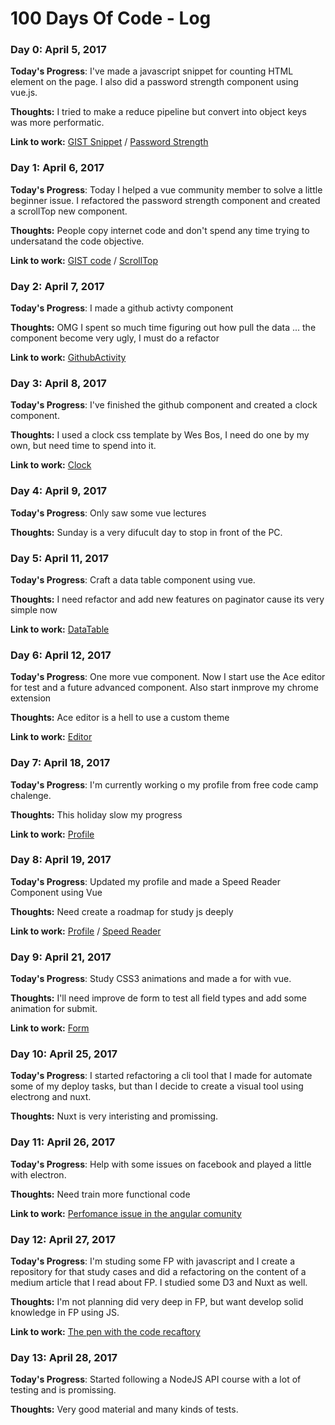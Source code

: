 # 100 Days Of Code - Log

### Day 0: April 5, 2017

**Today's Progress**: I've made a javascript snippet for counting HTML element on the page. I also did a password strength component using vue.js.

**Thoughts:** I tried to make a reduce pipeline but convert into object keys was more performatic.

**Link to work:** [GIST Snippet](https://gist.github.com/MarioJuniorPro/2b136a304ab4b8e433985445b6aea403) / [Password Strength](https://github.com/MarioJuniorPro/vue-everyday-component/blob/master/src/components/day2/PasswordStrength.vue)


### Day 1: April 6, 2017

**Today's Progress**: Today I helped a vue community member to solve a little beginner issue. I refactored the password strength component and created a scrollTop new component.

**Thoughts:** People copy internet code and don't spend any time trying to undersatand the code objective.

**Link to work:** [GIST code](https://gist.github.com/ViniciusColares/dfb5028a3d311f00819ae0dccf6976c3) / 
[ScrollTop](https://github.com/MarioJuniorPro/vue-everyday-component/blob/master/src/components/day3/ScrollTop.vue)

### Day 2: April 7, 2017

**Today's Progress**: I made a github activty component

**Thoughts:** OMG I spent so much time figuring out how pull the data ... the component become very ugly, I must do a refactor

**Link to work:** [GithubActivity](https://github.com/MarioJuniorPro/vue-everyday-component/blob/master/src/components/day4/GithubActivity.vue)

### Day 3: April 8, 2017

**Today's Progress**: I've finished the github component and created a clock component.

**Thoughts:** I used a clock css template by Wes Bos, I need do one by my own, but need time to spend into it.

**Link to work:** [Clock](https://github.com/MarioJuniorPro/vue-everyday-component/blob/master/src/components/day5/Clock.vue)

### Day 4: April 9, 2017

**Today's Progress**: Only saw some vue lectures

**Thoughts:** Sunday is a very difucult day to stop in front of the PC.

### Day 5: April 11, 2017

**Today's Progress**: Craft a data table component using vue.

**Thoughts:** I need refactor and add new features on paginator cause its very simple now

**Link to work:** [DataTable](https://github.com/MarioJuniorPro/vue-everyday-component/blob/master/src/components/day6/DataTable.vue)

### Day 6: April 12, 2017

**Today's Progress**: One more vue component. Now I start use the Ace editor for test and a future advanced component. Also start inmprove my chrome extension

**Thoughts:** Ace editor is a hell to use a custom theme

**Link to work:** [Editor](https://github.com/MarioJuniorPro/vue-everyday-component/blob/master/src/components/day7/Editor.vue)

### Day 7: April 18, 2017

**Today's Progress**: I'm currently working o my profile from free code camp chalenge.

**Thoughts:** This holiday slow my progress

**Link to work:** [Profile](https://codepen.io/MarioJuniorPro/pen/qmONKg)


### Day 8: April 19, 2017

**Today's Progress**: Updated my profile and made a Speed Reader Component using Vue

**Thoughts:** Need create a roadmap for study js deeply

**Link to work:** [Profile](https://codepen.io/MarioJuniorPro/pen/qmONKg) / 
[Speed Reader](https://github.com/MarioJuniorPro/vue-everyday-component/blob/master/src/components/day8/SpeedReader.vue)

### Day 9: April 21, 2017

**Today's Progress**: Study CSS3 animations and made a for with vue.

**Thoughts:** I'll need improve de form to test all field types and add some animation for submit.

**Link to work:** [Form](https://github.com/MarioJuniorPro/vue-everyday-component/blob/master/src/components/day9/UserForm.vue)


### Day 10: April 25, 2017

**Today's Progress**: I started refactoring a cli tool that I made for automate some of my deploy tasks, but than I decide to create a visual tool using electrong and nuxt.

**Thoughts:** Nuxt is very interisting and promissing.

### Day 11: April 26, 2017

**Today's Progress**: Help with some issues on facebook and played a little with electron.

**Thoughts:** Need train more functional code

**Link to work:** [Perfomance issue in the angular comunity](https://codepen.io/MarioJuniorPro/pen/WjRrMV?editors=0011)

### Day 12: April 27, 2017

**Today's Progress**: I'm studing some FP with javascript and I create a repository for that study cases and did a refactoring on the content of a medium article that I read about FP. I studied some D3 and Nuxt as well.

**Thoughts:** I'm not planning did very deep in FP, but want develop solid knowledge in FP using JS.

**Link to work:** [The pen with the code recaftory](http://codepen.io/MarioJuniorPro/pen/BRpXyx?editors=0011)

### Day 13: April 28, 2017

**Today's Progress**: Started following a NodeJS API course with a lot of testing and is promissing.

**Thoughts:** Very good material and many kinds of tests.



<!--### Day 0: February 30, 2016 (Example 2)
##### (delete me or comment me out)

**Today's Progress**: Fixed CSS, worked on canvas functionality for the app.

**Thoughts**: I really struggled with CSS, but, overall, I feel like I am slowly getting better at it. Canvas is still new for me, but I managed to figure out some basic functionality.

**Link(s) to work**: [Calculator App](http://www.example.com)


### Day 1: June 27, Monday

**Today's Progress**: I've gone through many exercises on FreeCodeCamp.

**Thoughts** I've recently started coding, and it's a great feeling when I finally solve an algorithm challenge after a lot of attempts and hours spent.

**Link(s) to work**
1. [Find the Longest Word in a String](https://www.freecodecamp.com/challenges/find-the-longest-word-in-a-string)
2. [Title Case a Sentence](https://www.freecodecamp.com/challenges/title-case-a-sentence)-->
